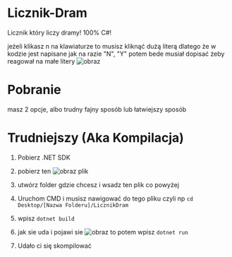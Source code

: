 # Licznik-Dram
Licznik który liczy dramy! 100% C#!

jeżeli klikasz n na klawiaturze to musisz kliknąć dużą literą
dlatego że w kodzie jest napisane jak na razie "N", "Y" potem bede musiał dopisać żeby reagował na małe litery
![obraz](https://github.com/user-attachments/assets/a88b76bc-65af-4819-8ce7-eeb65c5f928a)

# Pobranie

masz 2 opcje, albo trudny fajny sposób lub łatwiejszy sposób

# Trudniejszy (Aka Kompilacja) 
1. Pobierz .NET SDK 

2. pobierz ten ![obraz](https://github.com/user-attachments/assets/13a1c470-98c3-45bc-943d-78589deeed77) plik

3. utwórz folder gdzie chcesz i wsadz ten plik co powyżej

4. Uruchom CMD i musisz nawigować do tego pliku czyli np `cd Desktop/[Nazwa Folderu]/LicznikDram`

5. wpisz `dotnet build` 

6. jak sie uda i pojawi sie ![obraz](https://github.com/user-attachments/assets/4d83fada-608d-401e-9a87-7eb8a7f9f072) to potem wpisz `dotnet run`

7. Udało ci się skompilować

